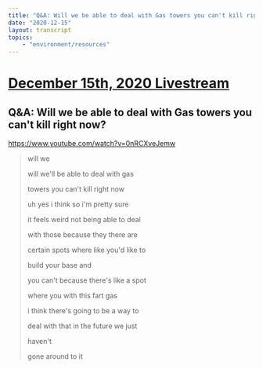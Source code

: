 ```yaml
---
title: "Q&A: Will we be able to deal with Gas towers you can't kill right now?"
date: "2020-12-15"
layout: transcript
topics:
    - "environment/resources"
---
```

# [December 15th, 2020 Livestream](../2020-12-15.md)
## Q&A: Will we be able to deal with Gas towers you can't kill right now?
https://www.youtube.com/watch?v=0nRCXveJemw
> will we
> 
> will we'll be able to deal with gas
> 
> towers you can't kill right now
> 
> uh yes i think so i'm pretty sure
> 
> it feels weird not being able to deal
> 
> with those because they there are
> 
> certain spots where like you'd like to
> 
> build your base and
> 
> you can't because there's like a spot
> 
> where you with this fart gas
> 
> i think there's going to be a way to
> 
> deal with that in the future we just
> 
> haven't
> 
> gone around to it
> 
